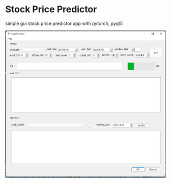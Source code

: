 # Stock Price Predictor

simple gui stock price predictor app with pytorch, pyqt5

![example](./images/demo.png)